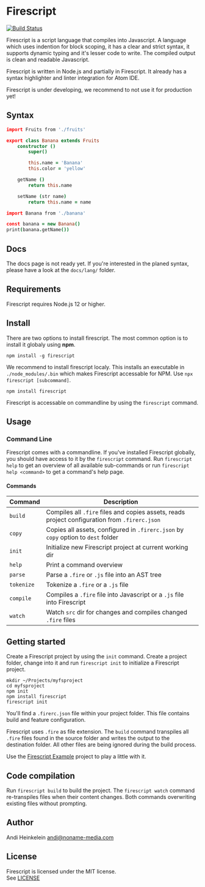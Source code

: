 Firescript
==========

[![Build Status](https://travis-ci.com/NonameMedia/firescript.svg?branch=develop)](https://travis-ci.com/NonameMedia/firescript)

Firescript is a script language that compiles into Javascript.
A language which uses indention for block scoping, it has a clear and strict syntax, it supports dynamic typing and it's lesser code to write. The compiled output is clean and readable Javascript.

Firescript is written in Node.js and partially in Firescript. It already has a syntax highlighter and linter integration for Atom IDE.

Firescript is under developing, we recommend to not use it for production yet!

Syntax
------

```coffee
import Fruits from './fruits'

export class Banana extends Fruits
    constructor ()
        super()

        this.name = 'Banana'
        this.color = 'yellow'

    getName ()
        return this.name

    setName (str name)
        return this.name = name
```

```coffee
import Banana from './banana'

const banana = new Banana()
print(banana.getName())
```

Docs
----

The docs page is not ready yet. If you're interested in the planed syntax, please have a look at the `docs/lang/` folder.


Requirements
------------

Firescript requires Node.js 12 or higher.

Install
-------

There are two options to install firescript. The most common option is to install it globaly using **npm**.  

`npm install -g firescript`

We recommend to install firescript localy. This installs an executable in `./node_modules/.bin` which makes Firescript accessable for NPM. Use `npx firescript [subcommand]`.


`npm install firescript`

Firescript is accessable on commandline by using the `firescript` command.

Usage
-----

### Command Line

Firescript comes with a commandline. If you've installed Firescript globally, you should have access to it by the `firescript` command. Run `firescript help` to get an overview of all available sub-commands or run `firescript help <command>` to get a command's help page.

#### Commands

| Command | Description |
|----------|--|
| `build` | Compiles all `.fire` files and copies assets, reads project configuration from `.firerc.json` |
| `copy` | Copies all assets, configured in `.firerc.json` by `copy` option to `dest` folder |
| `init` | Initialize new Firescript project at current working dir |
| `help` | Print a command overview |
| `parse` | Parse a `.fire` or `.js` file into an AST tree |
| `tokenize` | Tokenize a `.fire` or a `.js` file |
| `compile` | Compiles a `.fire` file into Javascript or a `.js` file into Firescript |
| `watch` | Watch `src` dir for changes and compiles changed `.fire` files |




Getting started
--------------


Create a Firescript project by using the `init` command. Create a project folder, change into it and run `firescript init` to initialize a Firescript project.

```shell
mkdir ~/Projects/myfsproject
cd myfsproject
npm init
npm install firescript
firescript init
```

You'll find a `.firerc.json` file within your project folder. This file contains build and feature configuration.

Firescript uses `.fire` as file extension. The `build` command transpiles all `.fire` files found in the source folder and writes the output to the destination folder. All other files are being ignored during the build process.

Use the [Firescript Example](
https://github.com/Andifeind/firescript-example) project to play a little with it.

Code compilation
------------------

Run `firescript build` to build the project. The `firescript watch` command re-transpiles files when their content changes. Both commands overwriting existing files without prompting.



Author
------

Andi Heinkelein <andi@noname-media.com>

License
-------

Firescript is licensed under the MIT license.  
See [LICENSE](./LICENSE)
